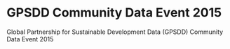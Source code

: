 # GPSDD Community Data Event 2015
Global Partnership for Sustainable Development Data (GPSDD) Community Data Event 2015
